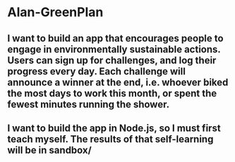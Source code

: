 # Alan-GreenPlan



## I want to build an app that encourages people to engage in environmentally sustainable actions. Users can sign up for challenges, and log their progress every day. Each challenge will announce a winner at the end, i.e. whoever biked the most days to work this month, or spent the fewest minutes running the shower.



## I want to build the app in Node.js, so I must first teach myself. The results of that self-learning will be in sandbox/ 

